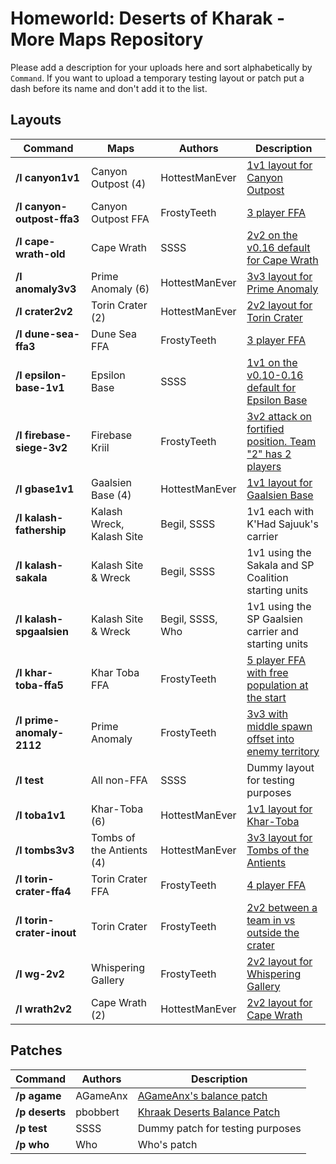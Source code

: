 # Homeworld: Deserts of Kharak - More Maps Repository
Please add a description for your uploads here and sort alphabetically by `Command`.
If you want to upload a temporary testing layout or patch put a dash before its name and don't add it to the list.

## Layouts

| Command | Maps | Authors | Description
| ------- | ---- | ------- | -----------
| **/l canyon1v1** | Canyon Outpost (4) | HottestManEver | [1v1 layout for Canyon Outpost](info/map-images/layout-images/canyon1v1.jpg)
| **/l canyon-outpost-ffa3** | Canyon Outpost FFA | FrostyTeeth | [3 player FFA](info/map-images/layout-images/canyon-outpost-ffa3.png)
| **/l cape-wrath-old** | Cape Wrath | SSSS | [2v2 on the v0.16 default for Cape Wrath](https://github.com/S5SS/dok-repo/blob/master/info/map-images/layout-images/cape-wrath-old.png)
| **/l anomaly3v3** | Prime Anomaly (6) | HottestManEver | [3v3 layout for Prime Anomaly](info/map-images/layout-images/anomaly3v3.jpg)
| **/l crater2v2** | Torin Crater (2) | HottestManEver | [2v2 layout for Torin Crater](info/map-images/layout-images/crater2v2.jpg)
| **/l dune-sea-ffa3** | Dune Sea FFA | FrostyTeeth | [3 player FFA](https://github.com/S5SS/dok-repo/blob/master/info/map-images/layout-images/dune-sea-ffa3.png)
| **/l epsilon-base-1v1** | Epsilon Base | SSSS | [1v1 on the v0.10-0.16 default for Epsilon Base](https://github.com/S5SS/dok-repo/blob/master/info/map-images/layout-images/epsilon-base-1v1.png)
| **/l firebase-siege-3v2** | Firebase Kriil | FrostyTeeth | [3v2 attack on fortified position. Team "2" has 2 players](https://github.com/S5SS/dok-repo/blob/master/info/map-images/layout-images/firebase-siege-3v2.png)
| **/l gbase1v1** | Gaalsien Base (4) | HottestManEver | [1v1 layout for Gaalsien Base](info/map-images/layout-images/gbase1v1.jpg)
| **/l kalash-fathership** | Kalash Wreck, Kalash Site | Begil, SSSS | 1v1 each with K'Had Sajuuk's carrier 
| **/l kalash-sakala** | Kalash Site & Wreck | Begil, SSSS | 1v1 using the Sakala and SP Coalition starting units
| **/l kalash-spgaalsien** | Kalash Site & Wreck | Begil, SSSS, Who | 1v1 using the SP Gaalsien carrier and starting units
| **/l khar-toba-ffa5** | Khar Toba FFA | FrostyTeeth | [5 player FFA with free population at the start](https://github.com/S5SS/dok-repo/blob/master/info/map-images/layout-images/khar-toba-ffa5.png)
| **/l prime-anomaly-2112** | Prime Anomaly | FrostyTeeth | [3v3 with middle spawn offset into enemy territory](https://github.com/S5SS/dok-repo/blob/master/info/map-images/layout-images/prime-anomaly-2112.png)
| **/l test** | All non-FFA | SSSS | Dummy layout for testing purposes
| **/l toba1v1** | Khar-Toba (6) | HottestManEver | [1v1 layout for Khar-Toba](info/map-images/layout-images/toba1v1.jpg)
| **/l tombs3v3** | Tombs of the Antients (4) | HottestManEver | [3v3 layout for Tombs of the Antients](info/map-images/layout-images/tombs3v3.jpg)
| **/l torin-crater-ffa4** | Torin Crater FFA| FrostyTeeth | [4 player FFA](https://github.com/S5SS/dok-repo/blob/master/info/map-images/layout-images/torin-crater-ffa4.png)
| **/l torin-crater-inout** | Torin Crater | FrostyTeeth | [2v2 between a team in vs outside the crater](https://github.com/S5SS/dok-repo/blob/master/info/map-images/layout-images/torin-crater-inout.png)
| **/l wg-2v2** | Whispering Gallery | FrostyTeeth | [2v2 layout for Whispering Gallery](https://github.com/S5SS/dok-repo/blob/master/info/map-images/layout-images/wg-2v2-image.png)
| **/l wrath2v2** | Cape Wrath (2) | HottestManEver | [2v2 layout for Cape Wrath](info/map-images/layout-images/wrath2v2.jpg)




## Patches
| Command | Authors | Description
| ------- | ------- | -----------
| **/p agame** | AGameAnx | [AGameAnx's balance patch](https://docs.google.com/document/d/1WulBuxTnjEn3-r0P7UrTQSzijdb_9oGVMEy1BMBU2iQ)
| **/p deserts** | pbobbert | [Khraak Deserts Balance Patch](https://cdn.discordapp.com/attachments/509996599955554305/541205762609774592/Balancing_a_Desert_TooTwo_version_18.pdf)
| **/p test** | SSSS | Dummy patch for testing purposes
| **/p who** | Who | Who's patch


